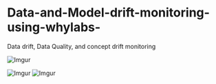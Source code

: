 # Data-and-Model-drift-monitoring-using-whylabs-
Data drift, Data Quality, and concept drift monitoring 


![Imgur](https://imgur.com/0jLRpKT.png)

![Imgur](https://imgur.com/L1pnqhT.png)
![Imgur](https://imgur.com/eIl2rno.png)
